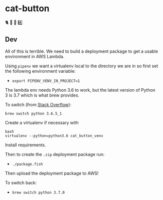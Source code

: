 # cat-button
🐈 🍖 📢 #️⃣

## Dev

All of this is terrible. We need to build a deployment package to get a usable environment in AWS Lambda.

Using `pipenv` we want a virtualenv local to the directory we are in so first set the following environment variable:
- `export PIPENV_VENV_IN_PROJECT=1`

The lambda env needs Python 3.6 to work, but the latest version of Python 3 is 3.7 which is what brew provides.

To switch (from [Stack Overflow](https://stackoverflow.com/questions/51726203/installing-python3-6-alongside-python3-7-on-mac)):
```
brew switch python 3.6.5_1
```

Create a virtualenv if necessary with
```
bash
virtualenv --python=python3.6 cat_button_venv
```

Install requirements.

Then to create the `.zip` deployment package run:
- `./package.fish`

Then upload the deployment package to AWS!

To switch back:
- `brew switch python 3.7.0`
